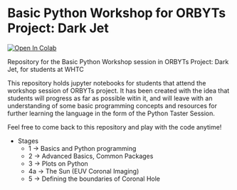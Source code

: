 # Basic Python Workshop for ORBYTs Project: Dark Jet

[![Open In Colab](https://colab.research.google.com/assets/colab-badge.svg)](https://colab.research.google.com/github/nawinnova/ORBYTs_Pythonworkshop)

Repository for the Basic Python Workshop session in ORBYTs Project: Dark Jet, for students at WHTC

This repository holds jupyter notebooks for students that attend the workshop session of ORBYTs project. It has been created with the idea that students will progress as far as possible witin it, and will leave with an understanding of some basic programming concepts and resources for further learning the language in the form of the Python Taster Session. 

Feel free to come back to this repository and play with the code anytime!

- Stages 
  - 1 -> Basics and Python programming
  - 2 -> Advanced Basics, Common Packages
  - 3 -> Plots on Python
  - 4a -> The Sun (EUV Coronal Imaging)
  - 5 -> Defining the boundaries of Coronal Hole
  
 


